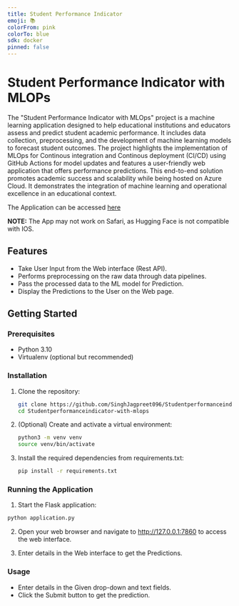```yaml
---
title: Student Performance Indicator
emoji: 📚
colorFrom: pink
colorTo: blue
sdk: docker
pinned: false
---
```


# Student Performance Indicator with MLOPs

The "Student Performance Indicator with MLOps" project is a machine learning application designed to help educational institutions and educators assess and predict student academic performance. It includes data collection, preprocessing, and the development of machine learning models to forecast student outcomes. The project highlights the implementation of MLOps for Continous integration and Continous deployment (CI/CD) using GitHub Actions for model updates and features a user-friendly web application that offers performance predictions. This end-to-end solution promotes academic success and scalability while being hosted on Azure Cloud. It demonstrates the integration of machine learning and operational excellence in an educational context.

The Application can be accessed [here](https://huggingface.co/spaces/singhjagpreet/student-performance)

**NOTE:** The App may not work on Safari, as Hugging Face is not compatible with IOS. 

## Features

- Take User Input from the Web interface (Rest API).
- Performs preprocessing on the raw data through data pipelines.
- Pass the processed data to the ML model for Prediction.
- Display the Predictions to the User on the Web page.

## Getting Started

### Prerequisites

- Python 3.10 
- Virtualenv (optional but recommended)

### Installation

1. Clone the repository:

   ```bash
   git clone https://github.com/SinghJagpreet096/Studentperformanceindicator-with-mlops
   cd Studentperformanceindicator-with-mlops
   ```

2. (Optional) Create and activate a virtual environment:

    ```bash
    python3 -m venv venv
    source venv/bin/activate
    ```

3. Install the required dependencies from requirements.txt:

    ```bash
    pip install -r requirements.txt
    ```

### Running the Application

1. Start the Flask application:

```bash
python application.py
```

2. Open your web browser and navigate to http://127.0.0.1:7860 to access the web interface.

3. Enter details in the Web interface to get the Predictions.

### Usage
- Enter details in the Given drop-down and text fields.
- Click the Submit button to get the prediction.








